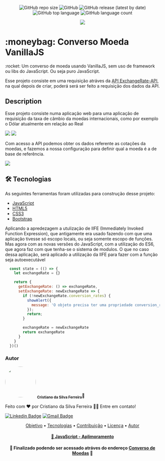 <p align="center">
  <img alt="GitHub repo size" src="https://img.shields.io/github/repo-size/CristianoDaSilvaFerreira/Converso-Moeda-VanillaJS?style=plastic"> <img alt="GitHub" src="https://img.shields.io/github/license/CristianoDaSilvaFerreira/Converso-Moeda-VanillaJS"> <img alt="GitHub release (latest by date)" src="https://img.shields.io/github/v/release/CristianoDaSilvaFerreira/Converso-Moeda-VanillaJS"> <img alt="GitHub top language" src="https://img.shields.io/github/languages/top/CristianoDaSilvaFerreira/Converso-Moeda-VanillaJS"> <img alt="GitHub language count" src="https://img.shields.io/github/languages/count/CristianoDaSilvaFerreira/Converso-Moeda-VanillaJS">
</p>

<p align="center">
 <img src="https://img.shields.io/static/v1?label=Deveoper&message=CristianoFerreira&color=7159c1&style=for-the-badge&logo=ghost"/>
</p>


<h1>:moneybag: Converso Moeda VanillaJS</h1>

<p>:rocket: Um converso de moeda usando VanillaJS, sem uso de framework ou libs do JavaScript. Ou seja puro JavaScript.</p>


<p>Esse projeto consiste em uma requisição atráves da <a href="https://www.exchangerate-api.com/" target="_blank">API ExchangeRate-API</a>, na qual depois de criar, poderá será ser feito a requisição dos dados da API. 
  
<h2>Description</h2>
<p>Esse projeto consiste numa aplicação web para uma aplicação de requisição da taxa de câmbio da moedas internacionais, como por exemplo o Dólar atualmente em relação ao Real</p>
<img src="https://user-images.githubusercontent.com/68359459/129280905-bb2abefb-8232-451f-8be3-5dc4c43502cd.png">
  

<img src="https://user-images.githubusercontent.com/68359459/129280680-6ebd55e1-327c-4695-af8e-29fc0cc2bd9e.png">

<p>Com acesso a API podemos obter os dados referente as cotações da moedas, e fazemos a nossa configuração para definir qual a moeda é a de base de referência.</p>
<img src="https://user-images.githubusercontent.com/68359459/129281094-c64baf35-32d9-42e4-89bd-a0d63309353e.png">

<h2>🛠 Tecnologias</h3>
As seguintes ferramentas foram utilizadas para construção desse projeto:
<ul>
	<li><a href="https://developer.mozilla.org/pt-BR/docs/Web/JavaScript">JavaScript</a> </li>
	<li><a href="https://www.w3schools.com/html/">HTML5</a></li>
	<li><a href="https://www.w3schools.com/css/">CSS3</a></li>
	<li><a href="https://getbootstrap.com/">Bootstrap</a></li>
</ul>
 


<p>Aplicando a apredezagem a utulização de IIFE (Immediately Invoked Function Expression), que antigamente era usado fazendo com que uma aplicação tivesse só escopo locais, ou seja somente escopo de funções. Mas agora com as novas versões do JavaScript, com a utilização do ES6, que agora faz com que tenha-se o sistema de modulos. O que no caso dessa aplicação, será aplicado a utilização da IIFE para fazer com a função seja autoexecutável</p>

~~~javascript
  const state = (() => {
    let exchangeRate = {}

    return {
      getExchangeRate: () => exchangeRate,
      setExchangeRate: newExchangeRate => {
        if (!newExchangeRate.conversion_rates) {
          showAlert({ 
            message: 'O objeto precisa ter uma propriedade conversion_rates' 
          });
          return;
        }

        exchangeRate = newExchangeRate
        return exchangeRate
      }
    }
  })()
~~~


 
<h3> Autor </h3>

<a>
 <img style="border-radius: 50%;" src="https://user-images.githubusercontent.com/68359459/128278200-0cba229d-615d-410c-8800-ef09d0367c35.jpg" width="100px;" alt=""/>
 <sub><b>Cristiano da Silva Ferreira</b></sub></a>🚀


<p>Feito com ❤️ por Cristiano da Silva Ferreira 👋🏽 Entre em contato!</p>

[![Linkedin Badge](https://img.shields.io/badge/-Cristiano-blue?style=flat-square&logo=Linkedin&logoColor=white&link=https://www.linkedin.com/in/cristiano-da-silva-ferreira/)](https://www.linkedin.com/in/cristiano-da-silva-ferreira/) 
[![Gmail Badge](https://img.shields.io/badge/-cristianodevsystemo@gmail.com-c14438?style=flat-square&logo=Gmail&logoColor=white&link=mailto:cristianodevsysten@gmail.com)](mailto:cristianodevsystem@gmail.com)


<p align="center">
 <a href="#objetivo">Objetivo</a> •
 <a href="#tecnologias">Tecnologias</a> • 
 <a href="#contribuicao">Contribuição</a> • 
 <a href="#licenc-a">Licença</a> • 
 <a href="#autor">Autor</a>
</p>

<h4 align="center">
    <a href="https://developer.mozilla.org/pt-BR/docs/Web/JavaScript">🔗 JavaScript - Aplimoramento</a>
</h4>


<h4 align="center"> 
	🚧  Finalizado podendo ser acessado atráves do endereço <a href="https://cristianodasilvaferreira.github.io/Converso-Moeda-VanillaJS/">Converso de Moedas</a>  🚧
</h4>





